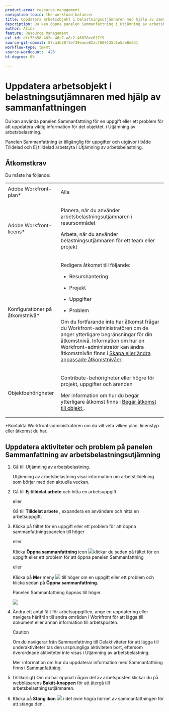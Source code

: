 ```yaml
---
product-area: resource-management
navigation-topic: the-workload-balancer
title: Uppdatera arbetsobjekt i belastningsutjämnaren med hjälp av sammanfattningen
description: Du kan öppna panelen Sammanfattning i Utjämning av arbetsbelastning för att uppdatera arbetsobjekt i områdena Tilldelad och Ej tilldelad arbetsyta.
author: Alina
feature: Resource Management
exl-id: dfc73b58-482e-46c7-a8c2-46070ee617f9
source-git-commit: 57ca3b58f3ef39eaea82acf609135b1e5ae8e631
workflow-type: tm+mt
source-wordcount: '426'
ht-degree: 0%

---
```


# Uppdatera arbetsobjekt i belastningsutjämnaren med hjälp av sammanfattningen

Du kan använda panelen Sammanfattning för en uppgift eller ett problem för att uppdatera viktig information för det objektet. i Utjämning av arbetsbelastning.

Panelen Sammanfattning är tillgänglig för uppgifter och utgåvor i både Tilldelad och Ej tilldelad arbetsyta i Utjämning av arbetsbelastning.

## Åtkomstkrav

Du måste ha följande:

<table style="table-layout:auto"> 
 <col> 
 <col> 
 <tbody> 
  <tr> 
   <td role="rowheader">Adobe Workfront-plan*</td> 
   <td> <p>Alla </p> </td> 
  </tr> 
  <tr> 
   <td role="rowheader">Adobe Workfront-licens*</td> 
   <td> <p>Planera, när du använder arbetsbelastningsutjämnaren i resursområdet</p>
   <p>Arbeta, när du använder belastningsutjämnaren för ett team eller projekt</p> 
 </p> </td> 
  </tr> 
  <tr> 
   <td role="rowheader">Konfigurationer på åtkomstnivå*</td> 
   <td> <p>Redigera åtkomst till följande:</p> 
    <ul> 
     <li> <p>Resurshantering</p> </li> 
     <li> <p>Projekt</p> </li> 
     <li> <p>Uppgifter</p> </li> 
     <li> <p>Problem</p> </li> 
    </ul> <p>Om du fortfarande inte har åtkomst frågar du Workfront-administratören om de anger ytterligare begränsningar för din åtkomstnivå. Information om hur en Workfront-administratör kan ändra åtkomstnivån finns i <a href="../../administration-and-setup/add-users/configure-and-grant-access/create-modify-access-levels.md" class="MCXref xref">Skapa eller ändra anpassade åtkomstnivåer</a>.</p> </td> 
  </tr> 
  <tr> 
   <td role="rowheader">Objektbehörigheter</td> 
   <td> <p>Contribute-behörigheter eller högre för projekt, uppgifter och ärenden </p> <p>Mer information om hur du begär ytterligare åtkomst finns i <a href="../../workfront-basics/grant-and-request-access-to-objects/request-access.md" class="MCXref xref">Begär åtkomst till objekt </a>.</p> </td> 
  </tr> 
 </tbody> 
</table>

&#42;Kontakta Workfront-administratören om du vill veta vilken plan, licenstyp eller åtkomst du har.

## Uppdatera aktiviteter och problem på panelen Sammanfattning av arbetsbelastningsutjämning

1. Gå till Utjämning av arbetsbelastning.

   Utjämning av arbetsbelastning visar information om arbetstilldelning som börjar med den aktuella veckan.

1. Gå till **Ej tilldelat arbete** och hitta en arbetsuppgift.

   eller

   Gå till **Tilldelat arbete** , expandera en användare och hitta en arbetsuppgift.

1. Klicka på fältet för en uppgift eller ett problem för att öppna sammanfattningspanelen till höger

   eller

   Klicka **Öppna sammanfattning** icon ![](assets/summary-panel-icon.png)klickar du sedan på fältet för en uppgift eller ett problem för att öppna panelen Sammanfattning

   eller

   Klicka på **Mer** meny ![](assets/more-icon.png) till höger om en uppgift eller ett problem och klicka sedan på **Öppna sammanfattning**.

   Panelen Sammanfattning öppnas till höger.

   ![](assets/summary-panel-for-task-in-workload-balancer-350x449.png)

1. Ändra ett antal fält för arbetsuppgiften, ange en uppdatering eller navigera härifrån till andra områden i Workfront för att lägga till dokument eller annan information till arbetsposten.

   >[!CAUTION]
   >
   >Om du navigerar från Sammanfattning till Delaktiviteter för att lägga till underaktiviteter tas den ursprungliga aktiviteten bort, eftersom överordnade aktiviteter inte visas i Utjämning av arbetsbelastning.

   Mer information om hur du uppdaterar information med Sammanfattning finns i [Sammanfattning](../../workfront-basics/the-new-workfront-experience/summary-overview.md).

1. (Villkorligt) Om du har öppnat någon del av arbetsposten klickar du på webbläsarens **Bakåt-knappen** för att återgå till arbetsbelastningsutjämnaren.
1. Klicka på **Stäng ikon** ![](assets/close-icon.png) i det övre högra hörnet av sammanfattningen för att stänga den.
